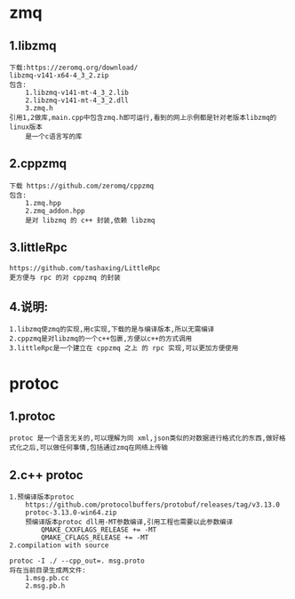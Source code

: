 # zmq
## 1.libzmq
  	下载:https://zeromq.org/download/
	libzmq-v141-x64-4_3_2.zip
	包含:
		1.libzmq-v141-mt-4_3_2.lib
		2.libzmq-v141-mt-4_3_2.dll
		3.zmq.h
	引用1,2做库,main.cpp中包含zmq.h即可运行,看到的网上示例都是针对老版本libzmq的linux版本
    	是一个c语言写的库
## 2.cppzmq
	下载 https://github.com/zeromq/cppzmq
	包含:
		1.zmq.hpp
		2.zmq_addon.hpp
    	是对 libzmq 的 c++ 封装,依赖 libzmq
## 3.littleRpc
	https://github.com/tashaxing/LittleRpc
	更方便与 rpc 的对 cppzmq 的封装
    
## 4.说明:
	1.libzmq使zmq的实现,用c实现,下载的是与编译版本,所以无需编译
	2.cppzmq是对libzmq的一个c++包裹,方便以c++的方式调用	
	3.littleRpc是一个建立在 cppzmq 之上 的 rpc 实现,可以更加方便使用
	
# protoc
## 1.protoc
	protoc 是一个语言无关的,可以理解为同 xml,json类似的对数据进行格式化的东西,做好格式化之后,可以做任何事情,包括通过zmq在网络上传输
## 2.c++ protoc
	1.预编译版本protoc
		https://github.com/protocolbuffers/protobuf/releases/tag/v3.13.0
		protoc-3.13.0-win64.zip
		预编译版本protoc dll用-MT参数编译,引用工程也需要以此参数编译
			QMAKE_CXXFLAGS_RELEASE += -MT
			QMAKE_CFLAGS_RELEASE += -MT
	2.compilation with source
		
	protoc -I ./ --cpp_out=. msg.proto
	将在当前目录生成两文件:
		1.msg.pb.cc
		2.msg.pb.h
